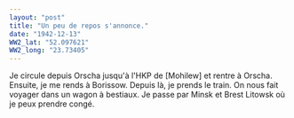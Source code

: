```yaml
---
layout: "post"
title: "Un peu de repos s'annonce."
date: "1942-12-13"
WW2_lat: "52.097621"
WW2_long: "23.73405"
---
```


Je circule depuis Orscha jusqu'à l'HKP de [Mohilew] et rentre à Orscha. Ensuite, je me rends à Borissow. Depuis là, je prends le train. On nous fait voyager dans un wagon à bestiaux. Je passe par Minsk et Brest Litowsk où je peux prendre congé.


<div class="histoire"></div>

<div class="commentaire"></div>